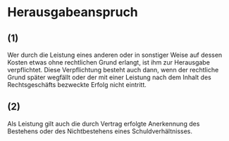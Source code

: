 # Herausgabeanspruch



## (1)

 Wer durch die Leistung eines anderen oder in sonstiger Weise auf dessen Kosten etwas ohne rechtlichen Grund erlangt, ist ihm zur Herausgabe verpflichtet. Diese Verpflichtung besteht auch dann, wenn der rechtliche Grund später wegfällt oder der mit einer Leistung nach dem Inhalt des Rechtsgeschäfts bezweckte Erfolg nicht eintritt.

## (2)

 Als Leistung gilt auch die durch Vertrag erfolgte Anerkennung des Bestehens oder des Nichtbestehens eines Schuldverhältnisses. 

